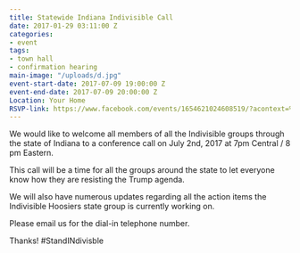 ```yaml
---
title: Statewide Indiana Indivisible Call
date: 2017-01-29 03:11:00 Z
categories:
- event
tags:
- town hall
- confirmation hearing
main-image: "/uploads/d.jpg"
event-start-date: 2017-07-09 19:00:00 Z
event-end-date: 2017-07-09 20:00:00 Z
Location: Your Home
RSVP-link: https://www.facebook.com/events/1654621024608519/?acontext=%7B%22source%22%3A4%2C%22action_history%22%3A%22null%22%7D&source=4&action_history=null
---
```


We would like to welcome all members of all the Indivisible groups through the state of Indiana to a conference call on July 2nd, 2017 at 7pm Central / 8 pm Eastern. 

This call will be a time for all the groups around the state to let everyone know how they are resisting the Trump agenda. 

We will also have numerous updates regarding all the action items the Indivisible Hoosiers state group is currently working on. 

Please email us for the dial-in telephone number. 

Thanks! #StandINdivisble 